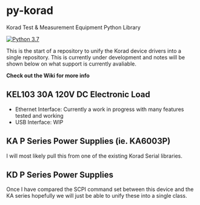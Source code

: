 # py-korad
Korad Test & Measurement Equipment Python Library

[![Python 3.7](https://img.shields.io/badge/python-3.7-blue.svg)](https://www.python.org/downloads/release/python-370/)

This is the start of a repository to unify the Korad device drivers into a single repository. This is currently under development and notes will be shown below on what support is currently avaliable.

**Check out the Wiki for more info**

## KEL103 30A 120V DC Electronic Load
- Ethernet Interface: Currently a work in progress with many features tested and working
- USB Interface: WIP

## KA P Series Power Supplies (ie. KA6003P)
I will most likely pull this from one of the existing Korad Serial libraries.

## KD P Series Power Supplies
Once I have compared the SCPI command set between this device and the KA series hopefully we will just be able to unify these into a single class.
